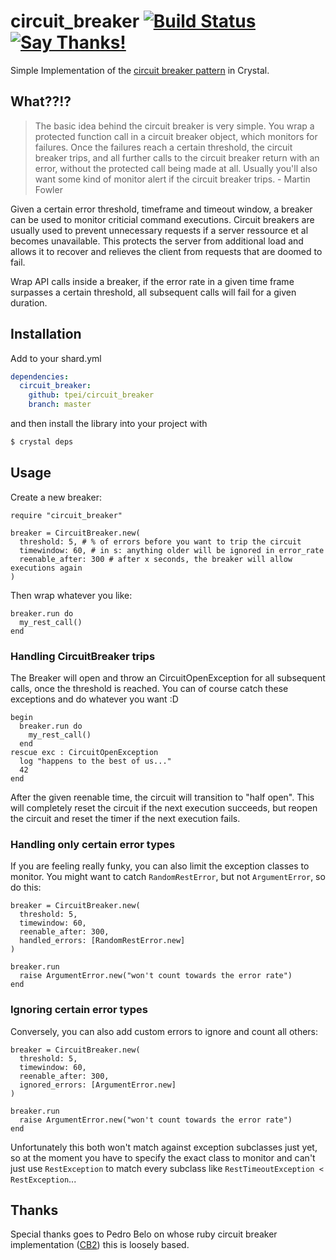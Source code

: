 # circuit_breaker [![Build Status](https://travis-ci.org/TPei/circuit_breaker.svg?branch=master)](https://travis-ci.org/TPei/circuit_breaker)[![Say Thanks!](https://img.shields.io/badge/Say%20Thanks-!-1EAEDB.svg)](https://saythanks.io/to/TPei)

Simple Implementation of the [circuit breaker pattern](http://martinfowler.com/bliki/CircuitBreaker.html) in Crystal.

## What??!?

> The basic idea behind the circuit breaker is very simple. You wrap a protected function call in a circuit breaker object, which monitors for failures. Once the failures reach a certain threshold, the circuit breaker trips, and all further calls to the circuit breaker return with an error, without the protected call being made at all. Usually you'll also want some kind of monitor alert if the circuit breaker trips. - Martin Fowler

Given a certain error threshold, timeframe and timeout window, a breaker can be used to monitor criticial command executions. Circuit breakers are usually used to prevent unnecessary requests if a server ressource et al becomes unavailable. This protects the server from additional load and allows it to recover and relieves the client from requests that are doomed to fail.

Wrap API calls inside a breaker, if the error rate in a given time frame surpasses a certain threshold, all subsequent calls will fail for a given duration.

## Installation

Add to your shard.yml

```yaml
dependencies:
  circuit_breaker:
    github: tpei/circuit_breaker
    branch: master
```

and then install the library into your project with

```bash
$ crystal deps
```

## Usage

Create a new breaker:
```crystal
require "circuit_breaker"

breaker = CircuitBreaker.new(
  threshold: 5, # % of errors before you want to trip the circuit
  timewindow: 60, # in s: anything older will be ignored in error_rate
  reenable_after: 300 # after x seconds, the breaker will allow executions again
)
```

Then wrap whatever you like:
```crystal
breaker.run do
  my_rest_call()
end
```

### Handling CircuitBreaker trips

The Breaker will open and throw an CircuitOpenException for all subsequent calls, once the threshold is reached. You can of course catch these exceptions and do whatever you want :D
```crystal
begin
  breaker.run do
    my_rest_call()
  end
rescue exc : CircuitOpenException
  log "happens to the best of us..."
  42
end
```

After the given reenable time, the circuit will transition to "half open". This will completely reset the circuit if the next execution succeeds, but reopen the circuit and reset the timer if the next execution fails.

### Handling only certain error types

If you are feeling really funky, you can also limit the exception classes to monitor. You might want to catch `RandomRestError`, but not `ArgumentError`, so do this:
```crystal
breaker = CircuitBreaker.new(
  threshold: 5,
  timewindow: 60,
  reenable_after: 300,
  handled_errors: [RandomRestError.new]
)

breaker.run
  raise ArgumentError.new("won't count towards the error rate")
end
```

### Ignoring certain error types

Conversely, you can also add custom errors to ignore and count all others:
```crystal
breaker = CircuitBreaker.new(
  threshold: 5,
  timewindow: 60,
  reenable_after: 300,
  ignored_errors: [ArgumentError.new]
)

breaker.run
  raise ArgumentError.new("won't count towards the error rate")
end
```

Unfortunately this both won't match against exception subclasses just yet, so at the moment you have to specify the exact class to monitor and can't just use `RestException` to match every subclass like `RestTimeoutException < RestException`...


## Thanks
Special thanks goes to Pedro Belo on whose ruby circuit breaker implementation ([CB2](https://github.com/pedro/cb2)) this is loosely based. 
